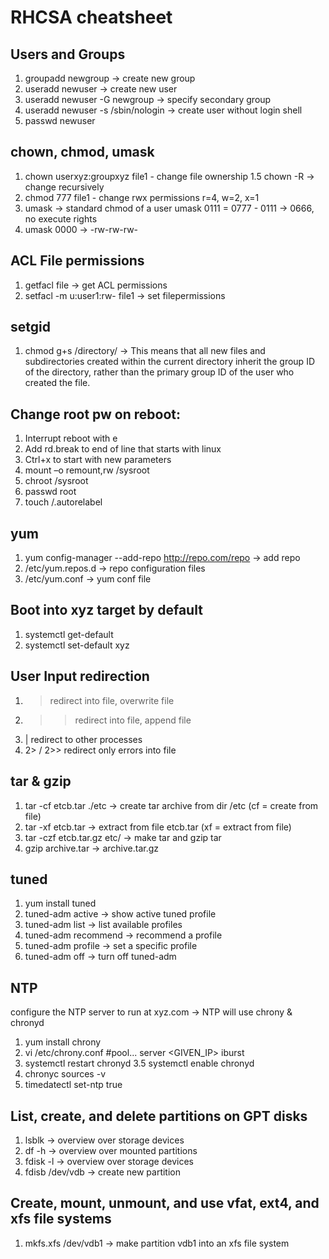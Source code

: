 # RHCSA cheatsheet

## Users and Groups
1. groupadd newgroup -> create new group
2. useradd newuser -> create new user
3. useradd newuser -G newgroup -> specify secondary group
4. useradd newuser -s /sbin/nologin -> create user without login shell
5. passwd newuser

## chown, chmod, umask
1. chown userxyz:groupxyz file1 - change file ownership
1.5 chown -R -> change recursively
2. chmod 777 file1 - change rwx permissions r=4, w=2, x=1
3. umask -> standard chmod of a user umask 0111 = 0777 - 0111 -> 0666, no execute rights
4. umask 0000 -> -rw-rw-rw-

## ACL File permissions
1. getfacl file -> get ACL permissions
2. setfacl -m u:user1:rw- file1 -> set filepermissions

## setgid
1. chmod g+s /directory/ -> This means that all new files and subdirectories created within the current directory inherit the group ID of the directory, rather than the primary group ID of the user who created the file.

## Change root pw on reboot:
1. Interrupt reboot with e
2. Add rd.break to end of line that starts with linux
3. Ctrl+x to start with new parameters
4. mount –o remount,rw /sysroot
5. chroot /sysroot
6. passwd root
7. touch /.autorelabel

## yum
1. yum config-manager --add-repo http://repo.com/repo -> add repo
2. /etc/yum.repos.d -> repo configuration files
3. /etc/yum.conf -> yum conf file

## Boot into xyz target by default
1. systemctl get-default
2. systemctl set-default xyz

## User Input redirection
1. > redirect into file, overwrite file
2. >> redirect into file, append file
3. | redirect to other processes
4. 2> / 2>> redirect only errors into file

## tar & gzip
1. tar -cf etcb.tar ./etc -> create tar archive from dir /etc (cf = create from file)
2. tar -xf etcb.tar -> extract from file etcb.tar (xf = extract from file)
3. tar -czf etcb.tar.gz etc/ -> make tar and gzip tar
4. gzip archive.tar -> archive.tar.gz

## tuned
1. yum install tuned
2. tuned-adm active -> show active tuned profile
3. tuned-adm list -> list available profiles
4. tuned-adm recommend -> recommend a profile
5. tuned-adm profile <PROFILE> -> set a specific profile
6. tuned-adm off -> turn off tuned-adm

## NTP
configure the NTP server to run at xyz.com
-> NTP will use chrony & chronyd
1. yum install chrony
2. vi /etc/chrony.conf
#pool...
server <GIVEN_IP> iburst
3. systemctl restart chronyd
3.5 systemctl enable chronyd
4. chronyc sources -v
5. timedatectl set-ntp true

## List, create, and delete partitions on GPT disks
1. lsblk -> overview over storage devices
2. df -h -> overview over mounted partitions
3. fdisk -l -> overview over storage devices
4. fdisb /dev/vdb -> create new partition

## Create, mount, unmount, and use vfat, ext4, and xfs file systems
1. mkfs.xfs /dev/vdb1 -> make partition vdb1 into an xfs file system
